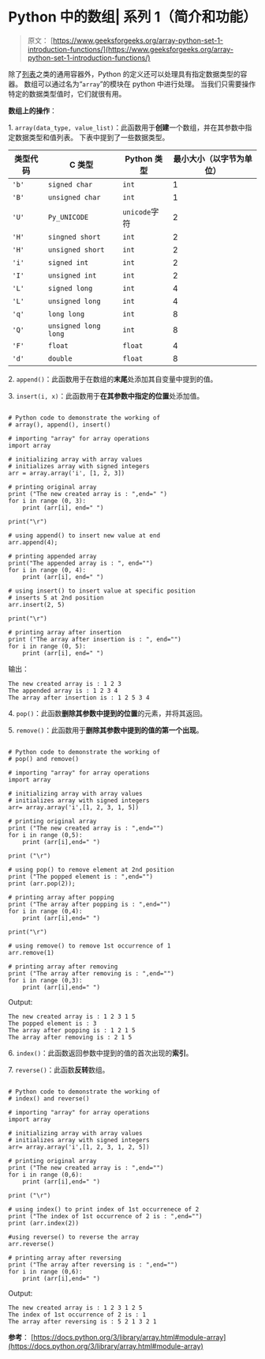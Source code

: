 # Python 中的数组| 系列 1（简介和功能）

> 原文： [https://www.geeksforgeeks.org/array-python-set-1-introduction-functions/](https://www.geeksforgeeks.org/array-python-set-1-introduction-functions/)

除了[列表](http://quiz.geeksforgeeks.org/python-set-3-strings-lists-tuples-iterations/)之类的通用容器外，Python 的定义还可以处理具有指定数据类型的容器。 数组可以通过名为“`array`”的模块在 python 中进行处理。 当我们只需要操作特定的数据类型值时，它们就很有用。

**数组上的操作**：

1\. `array(data_type, value_list)`：此函数用于**创建**一个数组，并在其参数中指定数据类型和值列表。 下表中提到了一些数据类型。

| 类型代码 | C 类型 | Python 类型 | 最小大小（以字节为单位） |
| --- | --- | --- | --- |
| `'b'` | `signed char` | `int` | 1 |
| `'B'` | `unsigned char` | `int` | 1 |
| `'U'` | `Py_UNICODE` | `unicode`字符 | 2 |
| `'H'` | `singned short` | `int` | 2 |
| `'H'` | `unsigned short` | `int` | 2 |
| `'i'` | `signed int` | `int` | 2 |
| `'I'` | `unsigned int` | `int` | 2 |
| `'L'` | `signed long` | `int` | 4 |
| `'L'` | `unsigned long` | `int` | 4 |
| `'q'` | `long long` | `int` | 8 |
| `'Q'` | `unsigned long long` | `int` | 8 |
| `'F'` | `float` | `float` | 4 |
| `'d'` | `double` | `float` | 8 |

2\. `append()`：此函数用于在数组的**末尾**处添加其自变量中提到的值。

3\. `insert(i, x)`：此函数用于**在其参数中指定的位置**处添加值。

```

# Python code to demonstrate the working of  
# array(), append(), insert() 

# importing "array" for array operations 
import array 

# initializing array with array values 
# initializes array with signed integers 
arr = array.array('i', [1, 2, 3])  

# printing original array 
print ("The new created array is : ",end=" ") 
for i in range (0, 3): 
    print (arr[i], end=" ") 

print("\r") 

# using append() to insert new value at end 
arr.append(4); 

# printing appended array 
print("The appended array is : ", end="") 
for i in range (0, 4): 
    print (arr[i], end=" ") 

# using insert() to insert value at specific position 
# inserts 5 at 2nd position 
arr.insert(2, 5) 

print("\r") 

# printing array after insertion 
print ("The array after insertion is : ", end="") 
for i in range (0, 5): 
    print (arr[i], end=" ") 

```

输出：

```
The new created array is : 1 2 3 
The appended array is : 1 2 3 4 
The array after insertion is : 1 2 5 3 4 

```

4\. `pop()`：此函数**删除其参数中提到的位置**的元素，并将其返回。

5\. `remove()`：此函数用于**删除其参数中提到的值的第一个出现**。

```

# Python code to demonstrate the working of  
# pop() and remove() 

# importing "array" for array operations 
import array 

# initializing array with array values 
# initializes array with signed integers 
arr= array.array('i',[1, 2, 3, 1, 5])  

# printing original array 
print ("The new created array is : ",end="") 
for i in range (0,5): 
    print (arr[i],end=" ") 

print ("\r") 

# using pop() to remove element at 2nd position 
print ("The popped element is : ",end="") 
print (arr.pop(2)); 

# printing array after popping 
print ("The array after popping is : ",end="") 
for i in range (0,4): 
    print (arr[i],end=" ") 

print("\r") 

# using remove() to remove 1st occurrence of 1 
arr.remove(1) 

# printing array after removing 
print ("The array after removing is : ",end="") 
for i in range (0,3): 
    print (arr[i],end=" ") 

```

Output:

```
The new created array is : 1 2 3 1 5 
The popped element is : 3
The array after popping is : 1 2 1 5 
The array after removing is : 2 1 5 

```

6\. `index()`：此函数返回参数中提到的值的首次出现的**索引**。

7\. `reverse()`：此函数**反转**数组。

```

# Python code to demonstrate the working of  
# index() and reverse() 

# importing "array" for array operations 
import array 

# initializing array with array values 
# initializes array with signed integers 
arr= array.array('i',[1, 2, 3, 1, 2, 5])  

# printing original array 
print ("The new created array is : ",end="") 
for i in range (0,6): 
    print (arr[i],end=" ") 

print ("\r") 

# using index() to print index of 1st occurrenece of 2 
print ("The index of 1st occurrence of 2 is : ",end="") 
print (arr.index(2)) 

#using reverse() to reverse the array 
arr.reverse() 

# printing array after reversing 
print ("The array after reversing is : ",end="") 
for i in range (0,6): 
    print (arr[i],end=" ") 

```

Output:

```
The new created array is : 1 2 3 1 2 5 
The index of 1st occurrence of 2 is : 1
The array after reversing is : 5 2 1 3 2 1

```

**参考**：
[https://docs.python.org/3/library/array.html#module-array](https://docs.python.org/3/library/array.html#module-array)



